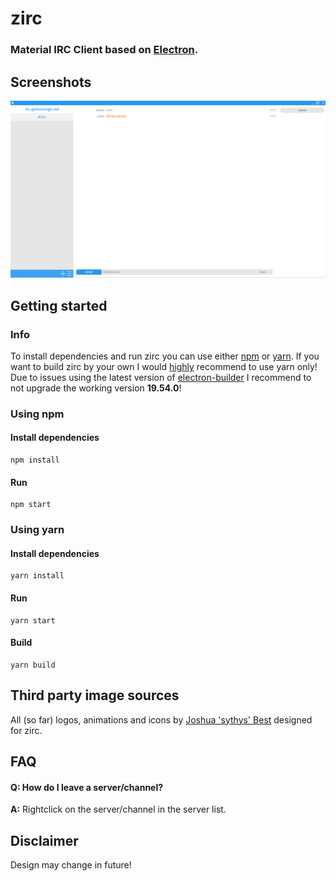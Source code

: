 # zirc
### Material IRC Client based on [Electron](https://electronjs.org "Electron JS").
## Screenshots
![Chat Interface](https://raw.githubusercontent.com/zlyfer/zirc/master/screenshots/chat_interface.png)
## Getting started
### Info
To install dependencies and run zirc you can use either [npm](https://www.npmjs.com/) or [yarn](https://yarnpkg.com/). If you want to build zirc by your own I would [highly](https://github.com/electron-userland/electron-builder/issues/1147#issuecomment-276284477) recommend to use yarn only!
Due to issues using the latest version of [electron-builder](https://github.com/electron-userland/electron-builder) I recommend to not upgrade the working version **19.54.0**!
### Using npm
#### Install dependencies
```
npm install
```
#### Run
```
npm start
```
### Using yarn
#### Install dependencies
```
yarn install
```
#### Run
```
yarn start
```
#### Build
```
yarn build
```
## Third party image sources
All (so far) logos, animations and icons by [Joshua 'sythys' Best](https://github.com/Sythys) designed for zirc.
## FAQ
#### Q: How do I leave a server/channel?
**A:** Rightclick on the server/channel in the server list.
## Disclaimer
Design may change in future!
